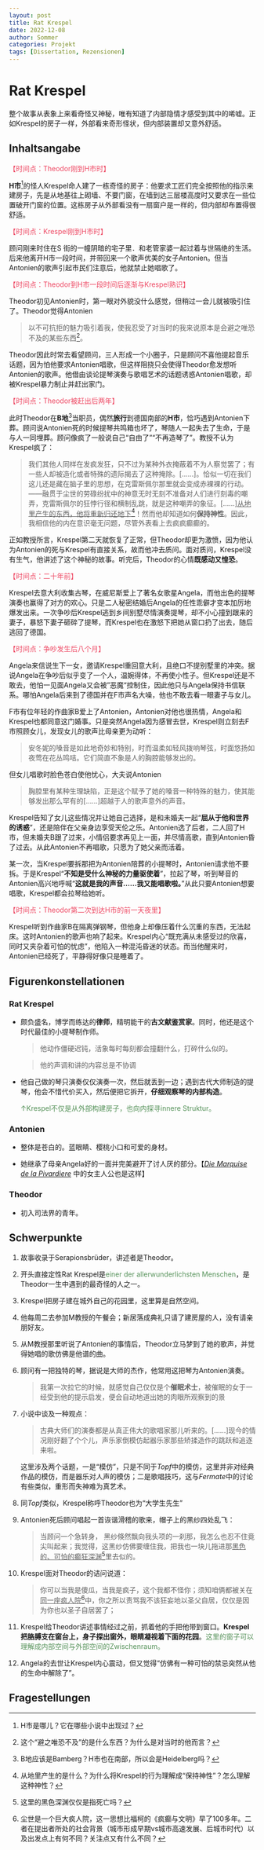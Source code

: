```yaml
---
layout: post
title: Rat Krespel
date: 2022-12-08
author: Sommer
categories: Projekt
tags: [Dissertation, Rezensionen]
---
```


# Rat Krespel


整个故事从表象上来看奇怪又神秘，唯有知道了内部隐情才感受到其中的唏嘘。正如Krespel的房子一样，外部看来奇形怪状，但内部装置却又意外舒适。

## Inhaltsangabe

<font style="color:#EE4863">【时间点：Theodor刚到H市时】</font>

**H市**[^1]的怪人Krespel命人建了一栋奇怪的房子：他要求工匠们完全按照他的指示来建房子，先是从地基往上砌墙、不要门窗，在墙到达三层楼高度时又要求在一些位置破开门窗的位置。这栋房子从外部看没有一扇窗户是一样的，但内部却布置得很舒适。

<font style="color:#EE4863">【时间点：Krespel刚到H市时】</font>

顾问刚来时住在S 街的一幢阴暗的宅子里．和老管家婆一起过着与世隔绝的生活。后来他离开H市一段时间，并带回来一个歌声优美的女子Antonien。但当Antonien的歌声引起市民们注意后，他就禁止她唱歌了。

<font style="color:#EE4863">【时间点：Theodor到H市一段时间后逐渐与Krespel熟识】</font>

Theodor初见Antonien时，第一眼对外貌没什么感觉，但稍过一会儿就被吸引住了。Theodor觉得Antonien

> 以不可抗拒的魅力吸引着我，使我忍受了对当时的我来说原本是会避之唯恐不及的某些东西[^2]。
>

Theodor因此时常去看望顾问，三人形成一个小圈子，只是顾问不喜他提起音乐话题，因为怕他要求Antonien唱歌，但这样阻挠只会使得Theodor愈发想听Antonien的歌声。他借由谈论提琴演奏与歌唱艺术的话题诱惑Antonien唱歌，却被Krespel暴力制止并赶出家门。

<font style="color:#EE4863">【时间点：Theodor被赶出后两年】</font>

此时Theodor在**B地**[^3]当职员，偶然**旅行**到德国南部的**H市**，恰巧遇到Antonien下葬。顾问说Antonien死的时候提琴共鸣箱也坏了，琴随人一起失去了生命，于是与人一同埋葬。顾问像疯了一般说自己“自由了”“不再造琴了”。教授不认为Krespel疯了：

> 我们其他人同样在发疯发狂，只不过为某种外衣掩蔽着不为人察觉罢了；有一些人却被造化或者特殊的遗际揭去了这种掩除。[……]。恰似一切在我们这儿还是藏在脑子里的思想，在克雷斯佩尔那里就会变成赤裸裸的行动。——融贯于尘世的劳碌纷扰中的神意无时无刻不准备对人们进行刻毒的嘲弄，克雷斯佩尔的狂悖行径和横制乱跳，就是这种嘲弄的象征。[……]<u>从地里产生的东西，他将重新归还地下</u>[^4]！然而他却知道如何**保持神性**。因此，我相信他的内在意识毫无问题，尽管外表看上去疯疯癫癫的。

正如教授所言，Krespel第二天就恢复了正常，但Theodor却更为激愤，因为他认为Antonien的死与Krespel有直接关系，故而他冲去质问。面对质问，Krespel没有生气，他讲述了这个神秘的故事。听完后，Theodor的心情**既感动又惶恐**。

<font style="color:#EE4863">【时间点：二十年前】</font>

Krespel去意大利收集古琴，在威尼斯爱上了著名女歌星Angela，而他出色的提琴演奏也赢得了对方的欢心。只是二人秘密结婚后Angela的任性乖僻才变本加厉地爆发出来。一次争吵后Krespel逃到乡间别墅尽情演奏提琴，却不小心撞到跟来的妻子，暴怒下妻子砸碎了提琴，而Krespel也在激怒下把她从窗口扔了出去，随后逃回了德国。

<font style="color:#EE4863">【时间点：争吵发生后八个月】</font>

Angela来信说生下一女，邀请Krespel重回意大利，且绝口不提别墅里的冲突。据说Angela在争吵后似乎变了一个人，温婉得体，不再使小性子。但Krespel还是不敢去，他怕一见面Angela又会被”恶魔“控制住，因此他只与Angela保持书信联系。哪怕Angela后来到了德国并在F市声名大噪，他也不敢去看一眼妻子与女儿。

F市有位年轻的作曲家B爱上了Antonien，Antonien对他也很热情，Angela和Krespel也都同意这门婚事。只是突然Angela因为感冒去世，Krespel则立刻去F市照顾女儿，发现女儿的歌声比母亲更为动听：

> 安冬妮的嗓音是如此地奇妙和特别，时而温柔如轻风拨响琴弦，时面悠扬如夜莺在花丛鸣咭。它们简直不象是人的胸腔能够发出的。

但女儿唱歌时脸色苍白使他忧心，大夫说Antonien

> 胸腔里有某种生理缺陷，正是这个赋予了她的嗓音一种特殊的魅力，使其能够发出那么罕有的[……]超越于人的歌声意外的声音。

Krespel告知了女儿这些情况并让她自己选择，是和未婚夫一起“**屈从于他和世界的诱惑**”，还是陪伴在父亲身边享受天伦之乐。Antonien选了后者，二人回了H市，但未婚夫B跟了过来，小情侣要求再见上一面，并尽情高歌，直到Antonien昏了过去。从此Antonien不再唱歌，只愿为了她父亲而活着。

某一次，当Krespel要拆那把为Antonien陪葬的小提琴时，Antonien请求他不要拆。于是Krespel“**不知是受什么神秘的力量驱使着**”，拉起了琴，听到琴音的Antonien高兴地呼喊“**这就是我的声音……我又能唱歌啦。**”从此只要Antonien想要唱歌，Krespel都会拉琴给她听。

<font style="color:#EE4863">【时间点：Theodor第二次到达H市的前一天夜里】</font>

Krespel听到作曲家B在隔离弹钢琴，但他身上却像压着什么沉重的东西，无法起床。这时Antonien的歌声也响了起来。Krespel内心“既充满从未感受过的欣喜，同时又夹杂着可怕的忧虑”，他陷入一种混沌昏迷的状态。而当他醒来时，Antonien已经死了，平静得好像只是睡着了。

## Figurenkonstellationen

### Rat Krespel

- 颇负盛名，博学而练达的**律师**，精明能干的**古文献鉴赏家**。同时，他还是这个时代最佳的小提琴制作师。

  > 他动作僵硬迟钝，活象每时每刻都会撞翻什么，打碎什么似的。

  > 他的声调和讲的内容总是不协调

- 他自己做的琴只演奏仅仅演奏一次，然后就丢到一边；遇到古代大师制造的提琴，他会不惜代价买入，然后便把它拆开，**仔细观察琴的内部构造**。

  <font style="color:#56925A">↑Krespel不仅是从外部构建房子，也向内探寻innere Struktur。</font>

### Antonien

- 整体是苍白的。蓝眼睛、樱桃小口和可爱的身材。

- 她继承了母亲Angela好的一面并完美避开了讨人厌的部分。【*[Die Marquise de la Pivardiere](https://de.wikipedia.org/wiki/Die_Marquise_de_la_Pivardiere)* 中的女主人公也是这样】

### Theodor

- 初入司法界的青年。



## Schwerpunkte 

1. 故事收录于Serapionsbrüder，讲述者是Theodor。

2. 开头直接定性Rat Krespel是<font style="color:#56925A">einer der allerwunderlichsten Menschen</font>，是Theodor一生中遇到的最奇怪的人之一。

3. Krespel把房子建在城外自己的花园里，这里算是自然空间。

4. 他每周二去参加M教授的午餐会；新居落成典礼只请了建房屋的人，没有请亲朋好友。

5. 从M教授那里听说了Antonien的事情后，Theodor立马梦到了她的歌声，并觉得她唱的歌仿佛是他谱的曲。

6. 顾问有一把独特的琴，据说是大师的杰作，他常用这把琴为Antonien演奏。

   > 我第一次拉它的时候，就感觉自己仅仅是个**催眠术士**，被催眠的女于一经受到他的提示启发，便会自动地道出她的肉眼所观察到的景

7. 小说中谈及一种观点：

   > 古典大师们的演奏都是从真正伟大的歌唱家那儿听来的。[……]现今的情况刚好翻了个个儿，声乐家倒模仿起器乐家那些矫揉造作的跳跃和追逐来啦。

   这里涉及两个话题，一是“模仿”，只是不同于*Topf*中的模仿，这里并非对经典作品的模仿，而是器乐对人声的模仿；二是歌唱技巧，这与*Fermate*中的讨论有些类似，重形而失神难为真艺术。

8. 同*Topf*类似，Krespel称呼Theodor也为“大学生先生”

9. Antonien死后顾问唱起一首诙谐滑稽的歌来，帽子上的黑纱四处乱飞：

   > 当顾问一个急转身，  黑纱倏然飘向我头项的一刹那，我怎么也忍不住竟尖叫起来；我觉得，这黑纱仿佛要缠住我，把我也一块儿拖进那<u>黑色的、可怕的癫狂深渊</u>[^5]里去似的。

10. Krespel面对Theodor的诘问说道：

    > 你可以当我是傻瓜，当我是疯子，这个我都不怪你；须知咱俩都被关在<u>同一座疯人院</u>[^6]中，你之所以责骂我不该狂妄地以圣父自居，仅仅是因为你也以圣子自居罢了；

11. Krespel给Theodor讲述事情经过之前，抓着他的手把他带到窗口。**Krespel把胳膊支在窗台上，身子探出窗外，眼睛凝视着下面的花园**。<font style="color:#56925A">这里的窗子可以理解成内部空间与外部空间的Zwischenraum。</font>

12. Angela的去世让Krespel内心震动，但又觉得“仿佛有一种可怕的禁忌突然从他的生命中解除了”。

## Fragestellungen

[^1]: H市是哪儿？它在哪些小说中出现过？
[^2]: 这个“避之唯恐不及”的是什么东西？为什么是对当时的他而言？
[^3 ]: B地应该是Bamberg？H市也在南部，所以会是Heidelberg吗？
[^4]:从地里产生的是什么？为什么将Krespel的行为理解成“保持神性”？怎么理解这种神性？
[^5]:这里的黑色深渊仅仅是指死亡吗？
[^6]:尘世是一个巨大疯人院，这一思想比福柯的《疯癫与文明》早了100多年。二者在提出者所处的社会背景（城市形成早期vs城市高速发展、后城市时代）以及出发点上有何不同？关注点又有什么不同？
